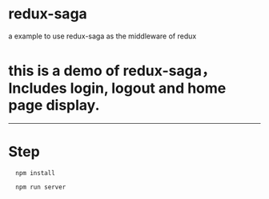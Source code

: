# redux-saga

a example to use redux-saga as the middleware of redux

# this is a demo of redux-saga，Includes login, logout and home page display.
------
# Step
      npm install
      
      npm run server
      